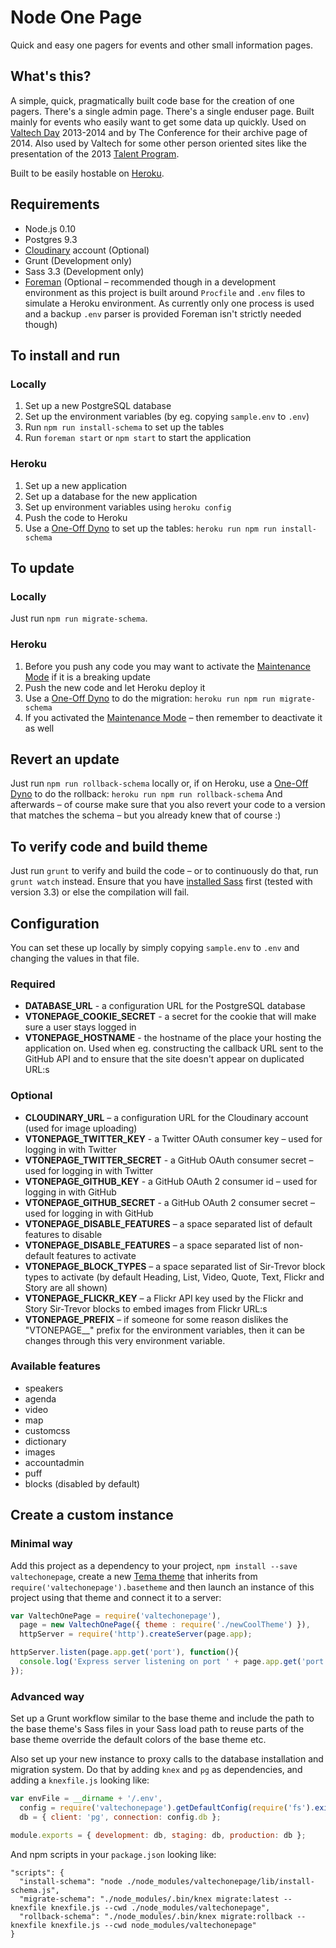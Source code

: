 # Node One Page

Quick and easy one pagers for events and other small information pages.

## What's this?

A simple, quick, pragmatically built code base for the creation of one pagers. There's a single admin page. There's a single enduser page. Built mainly for events who easily want to get some data up quickly. Used on [Valtech Day](http://www.valtechday.se/) 2013-2014 and by The Conference for their archive page of 2014. Also used by Valtech for some other person oriented sites like the presentation of the 2013 [Talent Program](http://talang.valtech.se/).

Built to be easily hostable on [Heroku](http://www.heroku.com/).

## Requirements

* Node.js 0.10
* Postgres 9.3
* [Cloudinary](http://cloudinary.com/) account (Optional)
* Grunt (Development only)
* Sass 3.3 (Development only)
* [Foreman](http://ddollar.github.io/foreman/) (Optional – recommended though in a development environment as this project is built around `Procfile` and `.env` files to simulate a Heroku environment. As currently only one process is used and a backup `.env` parser is provided Foreman isn't strictly needed though)

## To install and run

### Locally

1. Set up a new PostgreSQL database
2. Set up the environment variables (by eg. copying `sample.env` to `.env`)
3. Run `npm run install-schema` to set up the tables
4. Run `foreman start` or `npm start` to start the application

### Heroku

1. Set up a new application
2. Set up a database for the new application
3. Set up environment variables using `heroku config`
4. Push the code to Heroku
5. Use a [One-Off Dyno](https://devcenter.heroku.com/articles/one-off-dynos) to set up the tables: `heroku run npm run install-schema`

## To update

### Locally

Just run `npm run migrate-schema`.

### Heroku

1. Before you push any code you may want to activate the [Maintenance Mode](https://devcenter.heroku.com/articles/maintenance-mode) if it is a breaking update
2. Push the new code and let Heroku deploy it
3. Use a [One-Off Dyno](https://devcenter.heroku.com/articles/one-off-dynos) to do the migration: `heroku run npm run migrate-schema`
4. If you activated the [Maintenance Mode](https://devcenter.heroku.com/articles/maintenance-mode) – then remember to deactivate it as well

## Revert an update

Just run `npm run rollback-schema` locally or, if on Heroku, use a [One-Off Dyno](https://devcenter.heroku.com/articles/one-off-dynos) to do the rollback: `heroku run npm run rollback-schema` And afterwards – of course make sure that you also revert your code to a version that matches the schema – but you already knew that of course :)

## To verify code and build theme

Just run `grunt` to verify and build the code – or to continuously do that, run `grunt watch` instead. Ensure that you have [installed Sass](http://sass-lang.com/install) first (tested with version 3.3) or else the compilation will fail.

## Configuration

You can set these up locally by simply copying `sample.env` to `.env` and changing the values in that file.

### Required

* **DATABASE_URL** - a configuration URL for the PostgreSQL database
* **VTONEPAGE_COOKIE_SECRET** - a secret for the cookie that will make sure a user stays logged in
* **VTONEPAGE_HOSTNAME** - the hostname of the place your hosting the application on. Used when eg. constructing the callback URL sent to the GitHub API and to ensure that the site doesn't appear on duplicated URL:s

### Optional

* **CLOUDINARY_URL** – a configuration URL for the Cloudinary account (used for image uploading)
* **VTONEPAGE_TWITTER_KEY** - a Twitter OAuth consumer key – used for logging in with Twitter
* **VTONEPAGE_TWITTER_SECRET** - a GitHub OAuth consumer secret – used for logging in with Twitter
* **VTONEPAGE_GITHUB_KEY** - a GitHub OAuth 2 consumer id – used for logging in with GitHub
* **VTONEPAGE_GITHUB_SECRET** - a GitHub OAuth 2 consumer secret – used for logging in with GitHub
* **VTONEPAGE_DISABLE_FEATURES** – a space separated list of default features to disable
* **VTONEPAGE_DISABLE_FEATURES** – a space separated list of non-default features to activate
* **VTONEPAGE_BLOCK_TYPES** – a space separated list of Sir-Trevor block types to activate (by default Heading, List, Video, Quote, Text, Flickr and Story are all shown)
* **VTONEPAGE_FLICKR_KEY** – a Flickr API key used by the Flickr and Story Sir-Trevor blocks to embed images from Flickr URL:s
* **VTONEPAGE_PREFIX** – if someone for some reason dislikes the "VTONEPAGE__" prefix for the environment variables, then it can be changes through this very environment variable.

### Available features

* speakers
* agenda
* video
* map
* customcss
* dictionary
* images
* accountadmin
* puff
* blocks (disabled by default)

## Create a custom instance

### Minimal way

Add this project as a dependency to your project, `npm install --save valtechonepage`, create a new [Tema theme](https://www.npmjs.org/package/tema) that inherits from `require('valtechonepage').basetheme` and then launch an instance of this project using that theme and connect it to a server:

```javascript
var ValtechOnePage = require('valtechonepage'),
  page = new ValtechOnePage({ theme : require('./newCoolTheme') }),
  httpServer = require('http').createServer(page.app);

httpServer.listen(page.app.get('port'), function(){
  console.log('Express server listening on port ' + page.app.get('port'));
});
```

### Advanced way

Set up a Grunt workflow similar to the base theme and include the path to the base theme's Sass files in your Sass load path to reuse parts of the base theme override the default colors of the base theme etc.

Also set up your new instance to proxy calls to the database installation and migration system. Do that by adding `knex` and `pg` as dependencies, and adding a `knexfile.js` looking like:

```javascript
var envFile = __dirname + '/.env',
  config = require('valtechonepage').getDefaultConfig(require('fs').existsSync(envFile) ? envFile : undefined),
  db = { client: 'pg', connection: config.db };

module.exports = { development: db, staging: db, production: db };
```

And npm scripts in your `package.json` looking like:

```
"scripts": {
  "install-schema": "node ./node_modules/valtechonepage/lib/install-schema.js",
  "migrate-schema": "./node_modules/.bin/knex migrate:latest --knexfile knexfile.js --cwd ./node_modules/valtechonepage",
  "rollback-schema": "./node_modules/.bin/knex migrate:rollback --knexfile knexfile.js --cwd node_modules/valtechonepage"
}
```
